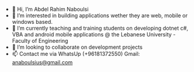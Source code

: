 - 👋 Hi, I’m Abdel Rahim Naboulsi
- 👀 I’m interested in building applications wether they are web, mobile or windows based.
- 🌱 I’m currently teaching and training students on developing dotnet c#, VBA and android mobile applications @ the Lebanese University - Faculty of Engineering
- 💞️ I’m looking to collaborate on development projects
- 📫 Contact me via WhatsUp (+96181372550)
                      Gmail: anaboulsius@gmail.com

<!---
anaboulsi/anaboulsi is a ✨ special ✨ repository because its `README.md` (this file) appears on your GitHub profile.
You can click the Preview link to take a look at your changes.
--->

